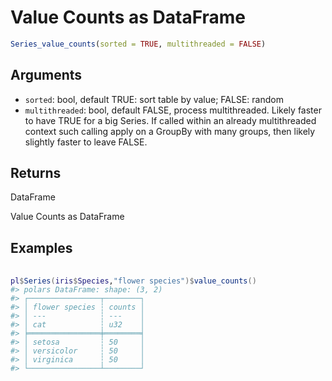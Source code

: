 # Value Counts as DataFrame

```r
Series_value_counts(sorted = TRUE, multithreaded = FALSE)
```

## Arguments

- `sorted`: bool, default TRUE: sort table by value; FALSE: random
- `multithreaded`: bool, default FALSE, process multithreaded. Likely faster to have TRUE for a big Series. If called within an already multithreaded context such calling apply on a GroupBy with many groups, then likely slightly faster to leave FALSE.

## Returns

DataFrame

Value Counts as DataFrame

## Examples

<pre class='r-example'> <code> <span class='r-in'><span></span></span>
<span class='r-in'><span><span class='va'>pl</span><span class='op'>$</span><span class='fu'>Series</span><span class='op'>(</span><span class='va'>iris</span><span class='op'>$</span><span class='va'>Species</span>,<span class='st'>"flower species"</span><span class='op'>)</span><span class='op'>$</span><span class='fu'>value_counts</span><span class='op'>(</span><span class='op'>)</span></span></span>
<span class='r-out co'><span class='r-pr'>#&gt;</span> polars DataFrame: shape: (3, 2)</span>
<span class='r-out co'><span class='r-pr'>#&gt;</span> ┌────────────────┬────────┐</span>
<span class='r-out co'><span class='r-pr'>#&gt;</span> │ flower species ┆ counts │</span>
<span class='r-out co'><span class='r-pr'>#&gt;</span> │ ---            ┆ ---    │</span>
<span class='r-out co'><span class='r-pr'>#&gt;</span> │ cat            ┆ u32    │</span>
<span class='r-out co'><span class='r-pr'>#&gt;</span> ╞════════════════╪════════╡</span>
<span class='r-out co'><span class='r-pr'>#&gt;</span> │ setosa         ┆ 50     │</span>
<span class='r-out co'><span class='r-pr'>#&gt;</span> │ versicolor     ┆ 50     │</span>
<span class='r-out co'><span class='r-pr'>#&gt;</span> │ virginica      ┆ 50     │</span>
<span class='r-out co'><span class='r-pr'>#&gt;</span> └────────────────┴────────┘</span>
 </code></pre>